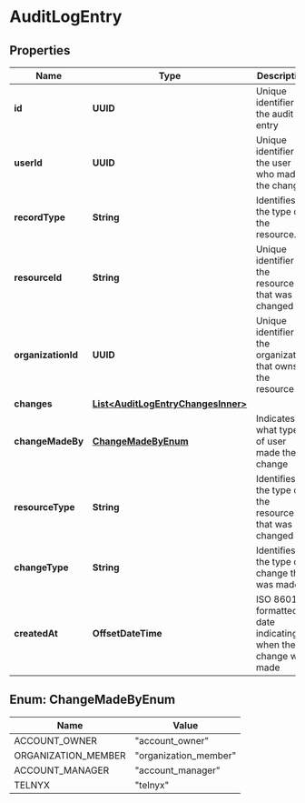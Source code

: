 

# AuditLogEntry


## Properties

| Name | Type | Description | Notes |
|------------ | ------------- | ------------- | -------------|
|**id** | **UUID** | Unique identifier for the audit log entry |  [optional] |
|**userId** | **UUID** | Unique identifier for the user who made the change |  [optional] |
|**recordType** | **String** | Identifies the type of the resource. |  [optional] |
|**resourceId** | **String** | Unique identifier for the resource that was changed |  [optional] |
|**organizationId** | **UUID** | Unique identifier for the organization that owns the resource |  [optional] |
|**changes** | [**List&lt;AuditLogEntryChangesInner&gt;**](AuditLogEntryChangesInner.md) |  |  [optional] |
|**changeMadeBy** | [**ChangeMadeByEnum**](#ChangeMadeByEnum) | Indicates what type of user made the change |  [optional] |
|**resourceType** | **String** | Identifies the type of the resource that was changed |  [optional] |
|**changeType** | **String** | Identifies the type of change that was made |  [optional] |
|**createdAt** | **OffsetDateTime** | ISO 8601 formatted date indicating when the change was made |  [optional] |



## Enum: ChangeMadeByEnum

| Name | Value |
|---- | -----|
| ACCOUNT_OWNER | &quot;account_owner&quot; |
| ORGANIZATION_MEMBER | &quot;organization_member&quot; |
| ACCOUNT_MANAGER | &quot;account_manager&quot; |
| TELNYX | &quot;telnyx&quot; |



